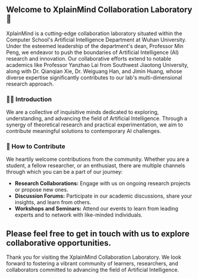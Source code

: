 ## Welcome to XplainMind Collaboration Laboratory 👋


XplainMind is a cutting-edge collaboration laboratory situated within the Computer School's Artificial Intelligence Department at Wuhan University. Under the esteemed leadership of the department's dean, Professor Min Peng, we endeavor to push the boundaries of Artificial Intelligence (AI) research and innovation. Our collaborative efforts extend to notable academics like Professor Yanzhao Lai from Southwest Jiaotong University, along with Dr. Qianqian Xie, Dr. Weiguang Han, and Jimin Huang, whose diverse expertise significantly contributes to our lab's multi-dimensional research approach.

### 🙋‍♀️ Introduction

We are a collective of inquisitive minds dedicated to exploring, understanding, and advancing the field of Artificial Intelligence. Through a synergy of theoretical research and practical experimentation, we aim to contribute meaningful solutions to contemporary AI challenges.

### 🌈 How to Contribute

We heartily welcome contributions from the community. Whether you are a student, a fellow researcher, or an enthusiast, there are multiple channels through which you can be a part of our journey:

- **Research Collaborations:** Engage with us on ongoing research projects or propose new ones.
- **Discussion Forums:** Participate in our academic discussions, share your insights, and learn from others.
- **Workshops and Seminars:** Attend our events to learn from leading experts and to network with like-minded individuals.

Please feel free to get in touch with us to explore collaborative opportunities.
---

Thank you for visiting the XplainMind Collaboration Laboratory. We look forward to fostering a vibrant community of learners, researchers, and collaborators committed to advancing the field of Artificial Intelligence.
